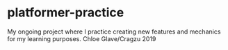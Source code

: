 # platformer-practice
My ongoing project where I practice creating new features and mechanics for my learning purposes. Chloe Glave/Cragzu 2019
